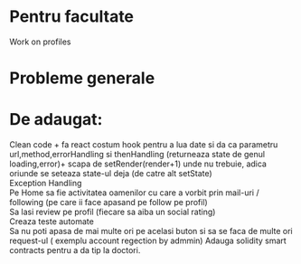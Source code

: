 <h1>Pentru facultate</h1>
Work on profiles
<h1>Probleme generale</h1>

<h1>De adaugat:</h1>
Clean code + fa react costum hook pentru a lua date si da ca parametru url,method,errorHandling si thenHandling (returneaza state de genul loading,error)+ scapa de setRender(render+1) unde nu trebuie, adica oriunde se seteaza state-ul deja (de catre alt setState)<br>
Exception Handling<br>
Pe Home sa fie activitatea oamenilor cu care a vorbit prin mail-uri / following (pe care ii face apasand pe follow pe profil)<br>
Sa lasi review pe profil (fiecare sa aiba un social rating)<br>
Creaza teste automate<br>
Sa nu poti apasa de mai multe ori pe acelasi buton si sa se faca de multe ori request-ul ( exemplu account regection by admmin)<bt>
Adauga solidity smart contracts pentru a da tip la doctori.
  

